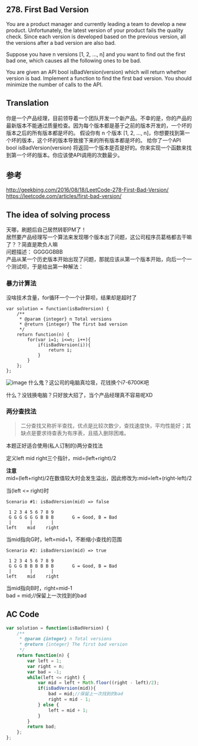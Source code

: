 ## 278. First Bad Version

You are a product manager and currently leading a team to develop a new product. Unfortunately, the latest version of your product fails the quality check. Since each version is developed based on the previous version, all the versions after a bad version are also bad.

Suppose you have n versions [1, 2, …, n] and you want to find out the first bad one, which causes all the following ones to be bad.

You are given an API bool isBadVersion(version) which will return whether version is bad. Implement a function to find the first bad version. You should minimize the number of calls to the API.


## Translation

你是一个产品经理，目前领导着一个团队开发一个新产品。不幸的是，你的产品的最新版本不能通过质量检查。因为每个版本都是基于之前的版本开发的，一个坏的版本之后的所有版本都是坏的。
假设你有 n 个版本 [1, 2, …, n]，你想要找到第一个坏的版本，这个坏的版本导致接下来的所有版本都是坏的。
给你了一个API bool isBadVersion(version) 将返回一个版本是否是好的。你来实现一个函数来找到第一个坏的版本。你应该使API调用的次数最少。


## 参考
http://geekbing.com/2016/08/18/LeetCode-278-First-Bad-Version/  
https://leetcode.com/articles/first-bad-version/


## The idea of solving process
天哪，刷题后自己居然转职PM了！  
居然要产品经理写一个算法来发现哪个版本出了问题，这公司程序员葛格都去干嘛了？？简直是欺负人嘛  
问题描述：
GGGGGBBB  
产品从某一个历史版本开始出现了问题，那就应该从第一个版本开始，向后一个一个测试呗，于是给出第一种解法：

### 暴力计算法
没啥技术含量，for循环一个一个计算呗，结果却是超时了


```
var solution = function(isBadVersion) {
    /**
     * @param {integer} n Total versions
     * @return {integer} The first bad version
     */
    return function(n) {
        for(var i=1; i<=n; i++){
            if(isBadVersion(i)){
                return i;
            }
        }
    };
};
```
![image](http://www.renwentech.com/wp-content/uploads/2016/09/屏幕快照-2016-09-01-下午4.03.23.png)
什么鬼？这公司的电脑真垃圾，花钱换个i7-6700K吧

什么？没钱换电脑？只好放大招了，当个产品经理真不容易呢XD

### 两分查找法
> 二分查找又称折半查找，优点是比较次数少，查找速度快，平均性能好；其缺点是要求待查表为有序表，且插入删除困难。

本题正好适合使用(私人订制的)两分查找法

定义left mid right三个指针，mid=(left+right)/2

**注意**  
mid=(left+right)/2在数值较大时会发生溢出，因此修改为:mid=left+(right-left)/2

当(left <= right)时
```
Scenario #1: isBadVersion(mid) => false

 1 2 3 4 5 6 7 8 9
 G G G G G G B B B       G = Good, B = Bad
 |       |       |
left    mid    right
```
当mid指向G时，left=mid+1，不断缩小查找的范围
```
Scenario #2: isBadVersion(mid) => true

 1 2 3 4 5 6 7 8 9
 G G G B B B B B B       G = Good, B = Bad
 |       |       |
left    mid    right
```
当mid指向B时，right=mid-1  
bad = mid;//保留上一次找到的bad

## AC Code
```js
var solution = function(isBadVersion) {
    /**
     * @param {integer} n Total versions
     * @return {integer} The first bad version
     */
    return function(n) {
        var left = 1;
        var right = n;
        var bad = -1;
        while(left <= right) {
            var mid = left + Math.floor((right - left)/2);
            if(isBadVersion(mid)){
                bad = mid;//保留上一次找到的bad
                right = mid - 1;
            } else {
                left = mid + 1;
            }
        }
        return bad;
    };
};

```

